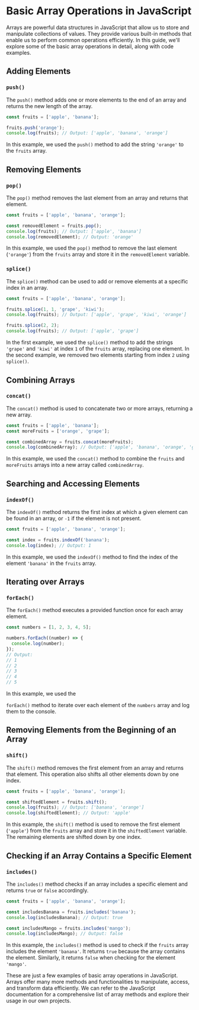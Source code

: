 # **Basic Array Operations in JavaScript**

Arrays are powerful data structures in JavaScript that allow us to store and manipulate collections of values. They provide various built-in methods that enable us to perform common operations efficiently. In this guide, we'll explore some of the basic array operations in detail, along with code examples.

## **Adding Elements**

### `push()`
The `push()` method adds one or more elements to the end of an array and returns the new length of the array.

```javascript
const fruits = ['apple', 'banana'];

fruits.push('orange');
console.log(fruits); // Output: ['apple', 'banana', 'orange']
```

In this example, we used the `push()` method to add the string `'orange'` to the `fruits` array.

## **Removing Elements**

### `pop()`
The `pop()` method removes the last element from an array and returns that element.

```javascript
const fruits = ['apple', 'banana', 'orange'];

const removedElement = fruits.pop();
console.log(fruits); // Output: ['apple', 'banana']
console.log(removedElement); // Output: 'orange'
```

In this example, we used the `pop()` method to remove the last element (`'orange'`) from the `fruits` array and store it in the `removedElement` variable.

### `splice()`
The `splice()` method can be used to add or remove elements at a specific index in an array.

```javascript
const fruits = ['apple', 'banana', 'orange'];

fruits.splice(1, 1, 'grape', 'kiwi');
console.log(fruits); // Output: ['apple', 'grape', 'kiwi', 'orange']

fruits.splice(2, 2);
console.log(fruits); // Output: ['apple', 'grape']
```

In the first example, we used the `splice()` method to add the strings `'grape'` and `'kiwi'` at index `1` of the `fruits` array, replacing one element. In the second example, we removed two elements starting from index `2` using `splice()`.

## **Combining Arrays**

### `concat()`
The `concat()` method is used to concatenate two or more arrays, returning a new array.

```javascript
const fruits = ['apple', 'banana'];
const moreFruits = ['orange', 'grape'];

const combinedArray = fruits.concat(moreFruits);
console.log(combinedArray); // Output: ['apple', 'banana', 'orange', 'grape']
```

In this example, we used the `concat()` method to combine the `fruits` and `moreFruits` arrays into a new array called `combinedArray`.

## **Searching and Accessing Elements**

### `indexOf()`
The `indexOf()` method returns the first index at which a given element can be found in an array, or `-1` if the element is not present.

```javascript
const fruits = ['apple', 'banana', 'orange'];

const index = fruits.indexOf('banana');
console.log(index); // Output: 1
```

In this example, we used the `indexOf()` method to find the index of the element `'banana'` in the `fruits` array.

## **Iterating over Arrays**

### `forEach()`
The `forEach()` method executes a provided function once for each array element.

```javascript
const numbers = [1, 2, 3, 4, 5];

numbers.forEach((number) => {
  console.log(number);
});
// Output:
// 1
// 2
// 3
// 4
// 5
```

In this example, we used the

 `forEach()` method to iterate over each element of the `numbers` array and log them to the console.

 ## **Removing Elements from the Beginning of an Array**

### `shift()`
The `shift()` method removes the first element from an array and returns that element. This operation also shifts all other elements down by one index.

```javascript
const fruits = ['apple', 'banana', 'orange'];

const shiftedElement = fruits.shift();
console.log(fruits); // Output: ['banana', 'orange']
console.log(shiftedElement); // Output: 'apple'
```

In this example, the `shift()` method is used to remove the first element (`'apple'`) from the `fruits` array and store it in the `shiftedElement` variable. The remaining elements are shifted down by one index.

## **Checking if an Array Contains a Specific Element**

### `includes()`
The `includes()` method checks if an array includes a specific element and returns `true` or `false` accordingly.

```javascript
const fruits = ['apple', 'banana', 'orange'];

const includesBanana = fruits.includes('banana');
console.log(includesBanana); // Output: true

const includesMango = fruits.includes('mango');
console.log(includesMango); // Output: false
```

In this example, the `includes()` method is used to check if the `fruits` array includes the element `'banana'`. It returns `true` because the array contains the element. Similarly, it returns `false` when checking for the element `'mango'`.


These are just a few examples of basic array operations in JavaScript. Arrays offer many more methods and functionalities to manipulate, access, and transform data efficiently. We can refer to the JavaScript documentation for a comprehensive list of array methods and explore their usage in our own projects.
